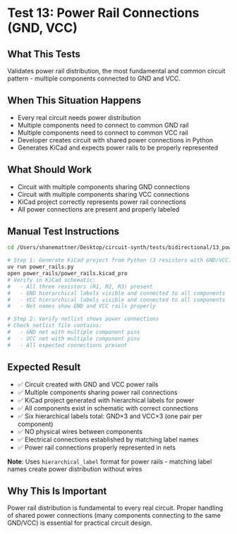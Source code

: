 # Test 13: Power Rail Connections (GND, VCC)

## What This Tests

Validates power rail distribution, the most fundamental and common circuit pattern - multiple components connected to GND and VCC.

## When This Situation Happens

- Every real circuit needs power distribution
- Multiple components need to connect to common GND rail
- Multiple components need to connect to common VCC rail
- Developer creates circuit with shared power connections in Python
- Generates KiCad and expects power rails to be properly represented

## What Should Work

- Circuit with multiple components sharing GND connections
- Circuit with multiple components sharing VCC connections
- KiCad project correctly represents power rail connections
- All power connections are present and properly labeled

## Manual Test Instructions

```bash
cd /Users/shanemattner/Desktop/circuit-synth/tests/bidirectional/13_power_rails

# Step 1: Generate KiCad project from Python (3 resistors with GND/VCC)
uv run power_rails.py
open power_rails/power_rails.kicad_pro
# Verify in KiCad schematic:
#   - All three resistors (R1, R2, R3) present
#   - GND hierarchical labels visible and connected to all components
#   - VCC hierarchical labels visible and connected to all components
#   - Net names show GND and VCC rails properly

# Step 2: Verify netlist shows power connections
# Check netlist file contains:
#   - GND net with multiple component pins
#   - VCC net with multiple component pins
#   - All expected connections present
```

## Expected Result

- ✅ Circuit created with GND and VCC power rails
- ✅ Multiple components sharing power rail connections
- ✅ KiCad project generated with hierarchical labels for power
- ✅ All components exist in schematic with correct connections
- ✅ Six hierarchical labels total: GND×3 and VCC×3 (one pair per component)
- ✅ NO physical wires between components
- ✅ Electrical connections established by matching label names
- ✅ Power rail connections properly represented in nets

**Note**: Uses `hierarchical_label` format for power rails - matching label names create power distribution without wires

## Why This Is Important

Power rail distribution is fundamental to every real circuit. Proper handling of shared power connections (many components connecting to the same GND/VCC) is essential for practical circuit design.
